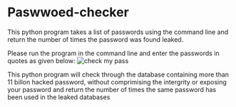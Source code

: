 # Paswwoed-checker
This python program takes a list of passwords using the command line and return the number of times the password was found leaked. 


Please run the program in the command line and enter the passwords in quotes as given below:
![check my pass](https://user-images.githubusercontent.com/83596147/151629236-e7bc9ffb-aae0-4790-999f-c3fe40e66e40.png)

This python program will check through the database containing more than 11 billon hacked password, without comprimising the intergrity or exposing your password and return the number of times the same password has been used in the leaked databases

